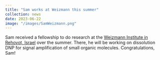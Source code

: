 ```yaml
---
title: "Sam works at Weizmann this summer"
collection: news
date: 2023-06-22
image: "/images/SamWeizmann.png"
---
```


Sam received a fellowship to do research at the [Weizmann Institute in Rehovot, Israel](https://www.weizmann.ac.il/) over the summer. There, he will be working on dissolution DNP for signal amplification of small organic molecules. Congratulations, Sam!
